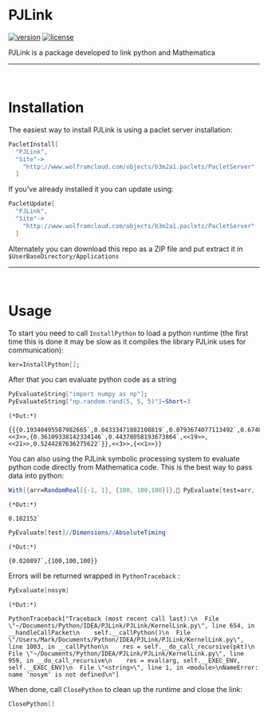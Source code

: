 <a id="pjlink" style="width:0;height:0;margin:0;padding:0;">&zwnj;</a>

# PJLink

[![version](http://img.shields.io/badge/version-1.0.0-orange.svg)](https://github.com/b3m2a1/PJLink/master/PJLink/PacletInfo.m)  [![license](http://img.shields.io/badge/license-MIT-blue.svg)](https://opensource.org/licenses/MIT)

PJLink is a package developed to link python and Mathematica

---

<a id="installation" style="width:0;height:0;margin:0;padding:0;">&zwnj;</a>

# Installation

The easiest way to install PJLink is using a paclet server installation:

```mathematica
PacletInstall[
  "PJLink",
  "Site"->
    "http://www.wolframcloud.com/objects/b3m2a1.paclets/PacletServer"
  ]
```

If you've already installed it you can update using:

```mathematica
PacletUpdate[
  "PJLink",
  "Site"->
    "http://www.wolframcloud.com/objects/b3m2a1.paclets/PacletServer"
  ]
```

Alternately you can download this repo as a ZIP file and put extract it in  ```$UserBaseDirectory/Applications```

---

<a id="usage" style="width:0;height:0;margin:0;padding:0;">&zwnj;</a>

# Usage

To start you need to call  ```InstallPython``` to load a python runtime (the first time this is done it may be slow as it compiles the library PJLink uses for communication):

```mathematica
ker=InstallPython[];
```

After that you can evaluate python code as a string

```mathematica
PyEvaluateString["import numpy as np"];
PyEvaluateString["np.random.rand(5, 5, 5)"]~Short~3
```

    (*Out:*)
    
    {{{0.19340495587982665`,0.04333471882108819`,0.0793674077113492`,0.6746465215828963`,0.9128377509416972`},<<3>>,{0.36109338142334146`,0.44378058193673864`,<<19>>,<<21>>,0.5244287636275622`}},<<3>>,{<<1>>}}

You can also using the PJLink symbolic processing system to evaluate python code directly from Mathematica code. This is the best way to pass data into python:

```mathematica
With[{arr=RandomReal[{-1, 1}, {100, 100,100}]}, PyEvaluate[test=arr,  TimeConstraint->1]]//AbsoluteTiming//First
```

    (*Out:*)
    
    0.102152`

```mathematica
PyEvaluate[test]//Dimensions//AbsoluteTiming
```

    (*Out:*)
    
    {0.020897`,{100,100,100}}

Errors will be returned wrapped in  ```PythonTraceback``` :

```mathematica
PyEvaluate[nosym]
```

    (*Out:*)
    
    PythonTraceback["Traceback (most recent call last):\n  File \"~/Documents/Python/IDEA/PJLink/PJLink/KernelLink.py\", line 654, in __handleCallPacket\n    self.__callPython()\n  File \"/Users/Mark/Documents/Python/IDEA/PJLink/PJLink/KernelLink.py\", line 1003, in __callPython\n    res = self.__do_call_recursive(pkt)\n  File \"~/Documents/Python/IDEA/PJLink/PJLink/KernelLink.py\", line 959, in __do_call_recursive\n    res = eval(arg, self.__EXEC_ENV, self.__EXEC_ENV)\n  File \"<string>\", line 1, in <module>\nNameError: name 'nosym' is not defined\n"]

When done, call  ```ClosePython``` to clean up the runtime and close the link:

```mathematica
ClosePython[]
```